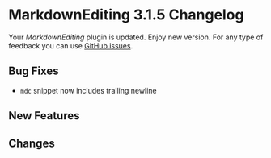 # MarkdownEditing 3.1.5 Changelog

Your _MarkdownEditing_ plugin is updated. Enjoy new version. For any type of
feedback you can use [GitHub issues][issues].

## Bug Fixes

* `mdc` snippet now includes trailing newline

## New Features

## Changes

[issues]: https://github.com/SublimeText-Markdown/MarkdownEditing/issues
